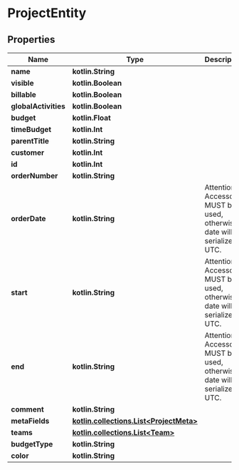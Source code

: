 
# ProjectEntity

## Properties
Name | Type | Description | Notes
------------ | ------------- | ------------- | -------------
**name** | **kotlin.String** |  | 
**visible** | **kotlin.Boolean** |  | 
**billable** | **kotlin.Boolean** |  | 
**globalActivities** | **kotlin.Boolean** |  | 
**budget** | **kotlin.Float** |  | 
**timeBudget** | **kotlin.Int** |  | 
**parentTitle** | **kotlin.String** |  |  [optional]
**customer** | **kotlin.Int** |  |  [optional]
**id** | **kotlin.Int** |  |  [optional]
**orderNumber** | **kotlin.String** |  |  [optional]
**orderDate** | **kotlin.String** | Attention: Accessor MUST be used, otherwise date will be serialized in UTC. |  [optional]
**start** | **kotlin.String** | Attention: Accessor MUST be used, otherwise date will be serialized in UTC. |  [optional]
**end** | **kotlin.String** | Attention: Accessor MUST be used, otherwise date will be serialized in UTC. |  [optional]
**comment** | **kotlin.String** |  |  [optional]
**metaFields** | [**kotlin.collections.List&lt;ProjectMeta&gt;**](ProjectMeta.md) |  |  [optional]
**teams** | [**kotlin.collections.List&lt;Team&gt;**](Team.md) |  |  [optional]
**budgetType** | **kotlin.String** |  |  [optional]
**color** | **kotlin.String** |  |  [optional]



